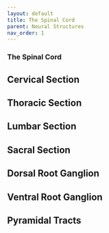 ```yaml
---
layout: default
title: The Spinal Cord
parent: Neural Structures
nav_order: 1
---
```


### The Spinal Cord

## Cervical Section

## Thoracic Section

## Lumbar Section

## Sacral Section

## Dorsal Root Ganglion

## Ventral Root Ganglion

## Pyramidal Tracts
